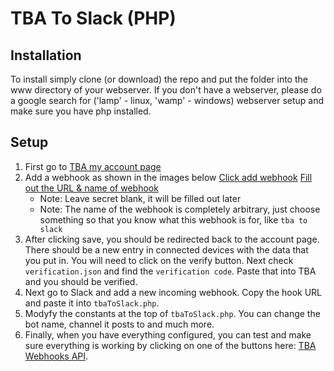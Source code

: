 # TBA To Slack (PHP)
## Installation
To install simply clone (or download) the repo and put the folder into the www directory of your webserver. If you don't have a webserver, please do a google search for ('lamp' - linux, 'wamp' - windows) webserver setup and make sure you have php installed.

## Setup
1. First go to [TBA my account page](https://www.thebluealliance.com/account)
2. Add a webhook as shown in the images below
[Click add webhook](https://github.com/samr28/tba-to-slack-php/img/TBA1.png "Click add webhook")
[Fill out the URL & name of webhook](https://github.com/samr28/tba-to-slack-php/img/TBA2.png "Fill out the URL & name of webhook")
   * Note: Leave secret blank, it will be filled out later
   * Note: The name of the webhook is completely arbitrary, just choose something so that you know what this webhook is for, like `tba to slack`
3. After clicking save, you should be redirected back to the account page. There should be a new entry in connected devices with the data that you put in. You will need to click on the verify button. Next check `verification.json` and find the `verification code`. Paste that into TBA and you should be verified.
4. Next go to Slack and add a new incoming webhook. Copy the hook URL and paste it into `tbaToSlack.php`.
5. Modyfy the constants at the top of `tbaToSlack.php`. You can change the bot name, channel it posts to and much more.
6. Finally, when you have everything configured, you can test and make sure everything is working by clicking on one of the buttons here: [TBA Webhooks API](https://www.thebluealliance.com/apidocs/webhooks).